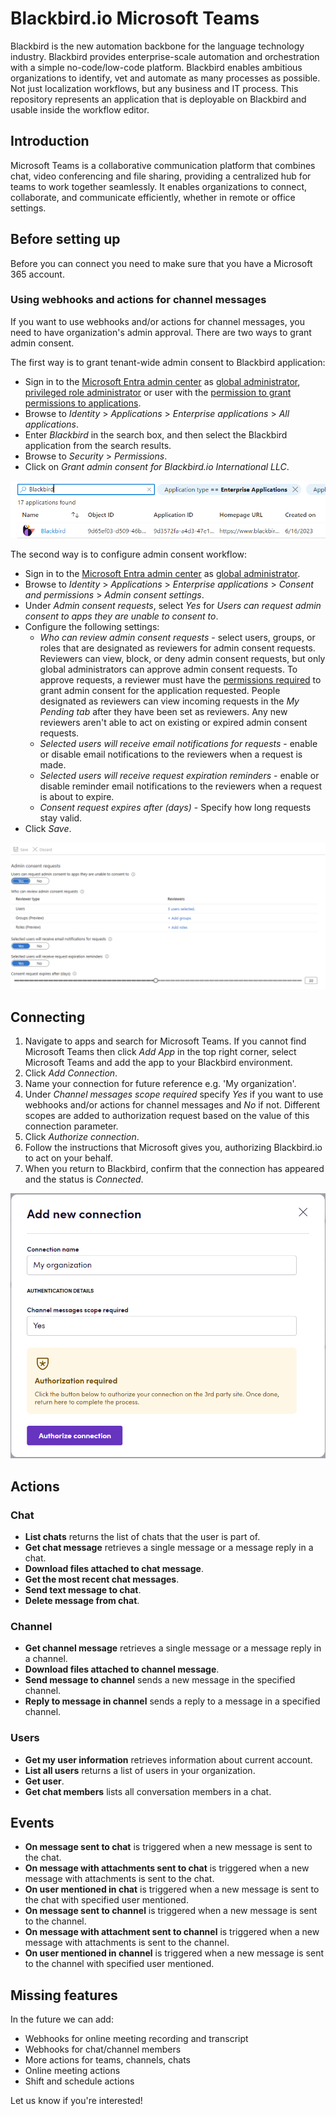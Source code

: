# Blackbird.io Microsoft Teams

Blackbird is the new automation backbone for the language technology industry. Blackbird provides enterprise-scale automation and orchestration with a simple no-code/low-code platform. Blackbird enables ambitious organizations to identify, vet and automate as many processes as possible. Not just localization workflows, but any business and IT process. This repository represents an application that is deployable on Blackbird and usable inside the workflow editor.

## Introduction

<!-- begin docs -->

Microsoft Teams is a collaborative communication platform that combines chat, video conferencing and file sharing, providing a centralized hub for teams to work together seamlessly. It enables organizations to connect, collaborate, and communicate efficiently, whether in remote or office settings.

## Before setting up

Before you can connect you need to make sure that you have a Microsoft 365 account. 

### Using webhooks and actions for channel messages

If you want to use webhooks and/or actions for channel messages, you need to have organization's admin approval. There are two ways to grant admin consent. 

The first way is to grant tenant-wide admin consent to Blackbird application: 

- Sign in to the [Microsoft Entra admin center](https://entra.microsoft.com/) as [global administrator](https://learn.microsoft.com/en-us/azure/active-directory/roles/permissions-reference#global-administrator), [privileged role administrator](https://learn.microsoft.com/en-us/azure/active-directory/roles/permissions-reference#privileged-role-administrator) or user with the [permission to grant permissions to applications](https://learn.microsoft.com/en-us/azure/active-directory/roles/custom-consent-permissions). 
- Browse to _Identity_ > _Applications_ > _Enterprise applications_ > _All applications_.
- Enter _Blackbird_ in the search box, and then select the Blackbird application from the search results.
- Browse to _Security_ > _Permissions_.
- Click on _Grant admin consent for Blackbird.io International LLC_.

![Searching for Blackbird application](image/README/searching_for_app.png)

The second way is to configure admin consent workflow:

- Sign in to the [Microsoft Entra admin center](https://entra.microsoft.com/) as [global administrator](https://learn.microsoft.com/en-us/azure/active-directory/roles/permissions-reference#global-administrator).
- Browse to _Identity_ > _Applications_ > _Enterprise applications_ > _Consent and permissions_ > _Admin consent settings_.
- Under _Admin consent requests_, select _Yes_ for _Users can request admin consent to apps they are unable to consent to_.
- Configure the following settings:
    * _Who can review admin consent requests_ - select users, groups, or roles that are designated as reviewers for admin consent requests. Reviewers can view, block, or deny admin consent requests, but only global administrators can approve admin consent requests. To approve requests, a reviewer must have the [permissions required](https://learn.microsoft.com/en-us/azure/active-directory/roles/custom-consent-permissions) to grant admin consent for the application requested. People designated as reviewers can view incoming requests in the _My Pending tab_ after they have been set as reviewers. Any new reviewers aren't able to act on existing or expired admin consent requests. 
    * _Selected users will receive email notifications for requests_ - enable or disable email notifications to the reviewers when a request is made.
    * _Selected users will receive request expiration reminders_ - enable or disable reminder email notifications to the reviewers when a request is about to expire.
    * _Consent request expires after (days)_ - Specify how long requests stay valid.
- Click _Save_. 

![Enable admin consent workflow](image/README/enable-admin-consent-workflow.png)

## Connecting

1. Navigate to apps and search for Microsoft Teams. If you cannot find Microsoft Teams then click _Add App_ in the top right corner, select Microsoft Teams and add the app to your Blackbird environment.
2. Click _Add Connection_.
3. Name your connection for future reference e.g. 'My organization'.
4. Under _Channel messages scope required_ specify _Yes_ if you want to use webhooks and/or actions for channel messages and _No_ if not. Different scopes are added to authorization request based on the value of this connection parameter.
5. Click _Authorize connection_.
6. Follow the instructions that Microsoft gives you, authorizing Blackbird.io to act on your behalf.
7. When you return to Blackbird, confirm that the connection has appeared and the status is _Connected_.

![Connecting](image/README/connecting.png)

## Actions

### Chat

- **List chats** returns the list of chats that the user is part of.
- **Get chat message** retrieves a single message or a message reply in a chat.
- **Download files attached to chat message**.
- **Get the most recent chat messages**.
- **Send text message to chat**.
- **Delete message from chat**.

### Channel

- **Get channel message** retrieves a single message or a message reply in a channel.
- **Download files attached to channel message**.
- **Send message to channel** sends a new message in the specified channel.
- **Reply to message in channel** sends a reply to a message in a specified channel.

### Users

- **Get my user information** retrieves information about current account.
- **List all users** returns a list of users in your organization.
- **Get user**.
- **Get chat members** lists all conversation members in a chat.

## Events

- **On message sent to chat** is triggered when a new message is sent to the chat.
- **On message with attachments sent to chat** is triggered when a new message with attachments is sent to the chat.
- **On user mentioned in chat** is triggered when a new message is sent to the chat with specified user mentioned.
- **On message sent to channel** is triggered when a new message is sent to the channel.
- **On message with attachment sent to channel** is triggered when a new message with attachments is sent to the channel.
- **On user mentioned in channel** is triggered when a new message is sent to the channel with specified user mentioned.

## Missing features

In the future we can add:

- Webhooks for online meeting recording and transcript 
- Webhooks for chat/channel members
- More actions for teams, channels, chats
- Online meeting actions
- Shift and schedule actions

Let us know if you're interested!

<!-- end docs -->
